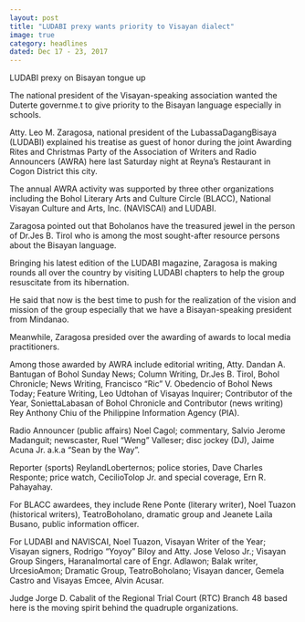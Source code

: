 ```yaml
---
layout: post
title: "LUDABI prexy wants priority to Visayan dialect"
image: true
category: headlines
dated: Dec 17 - 23, 2017
---
```


LUDABI prexy on Bisayan tongue up

The national president of the Visayan-speaking association wanted the Duterte governme.t to give priority to the Bisayan language especially in schools.

Atty. Leo M. Zaragosa, national president of the LubassaDagangBisaya (LUDABI) explained his treatise as guest of honor during the joint Awarding Rites and Christmas Party of the Association of Writers and Radio Announcers (AWRA) here last Saturday night at Reyna’s Restaurant in Cogon District this city.

The annual AWRA activity was supported by three other organizations including the Bohol Literary Arts and Culture Circle (BLACC), National Visayan Culture and Arts, Inc. (NAVISCAI) and LUDABI.

Zaragosa pointed out that Boholanos have the treasured jewel in the person of Dr.Jes B. Tirol who is among the most sought-after resource persons about the Bisayan language.

Bringing his latest edition of the LUDABI magazine, Zaragosa is making rounds all over the country by visiting LUDABI chapters to help the group resuscitate from its hibernation.

He said that now is the best time to push for the realization of the vision and mission of the group especially that we have a Bisayan-speaking president from Mindanao.

Meanwhile, Zaragosa presided over the awarding of awards to local media practitioners.

Among those awarded by AWRA include editorial writing, Atty. Dandan A. Bantugan of Bohol Sunday News; Column Writing, Dr.Jes B. Tirol, Bohol Chronicle; News Writing, Francisco “Ric” V. Obedencio of Bohol News Today; Feature Writing, Leo Udtohan of Visayas Inquirer; Contributor of the Year, SoniettaLabasan of Bohol Chronicle and Contributor (news writing) Rey Anthony Chiu of the Philippine Information Agency (PIA).

Radio Announcer (public affairs) Noel Cagol; commentary, Salvio Jerome Madanguit; newscaster, Ruel “Weng” Valleser; disc jockey (DJ), Jaime Acuna Jr. a.k.a “Sean by the Way”.

Reporter (sports) ReylandLoberternos; police stories, Dave Charles Responte; price watch, CecilioTolop Jr. and special coverage, Ern R. Pahayahay.

For BLACC awardees, they include Rene Ponte (literary writer), Noel Tuazon (historical writers), TeatroBoholano, dramatic group and Jeanete Laila Busano, public information officer.

For LUDABI and NAVISCAI, Noel Tuazon, Visayan Writer of the Year; Visayan signers, Rodrigo “Yoyoy” Biloy and Atty. Jose Veloso Jr.; Visayan Group Singers, HaranaImortal care of Engr. Adlawon; Balak writer, UrcesioAmon; Dramatic Group, TeatroBoholano; Visayan dancer, Gemela Castro and Visayas Emcee, Alvin Acusar.

Judge Jorge D. Cabalit of the Regional Trial Court (RTC) Branch 48 based here is the moving spirit behind the quadruple organizations.





